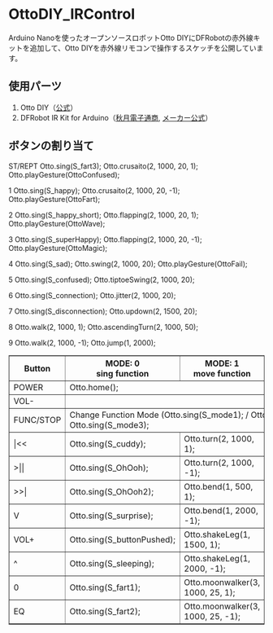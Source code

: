 # OttoDIY_IRControl
Arduino Nanoを使ったオープンソースロボットOtto DIYにDFRobotの赤外線キットを追加して、Otto DIYを赤外線リモコンで操作するスケッチを公開しています。
## 使用パーツ
1. Otto DIY（[公式](https://www.ottodiy.com/)）
2. DFRobot IR Kit for Arduino（[秋月電子通商](http://akizukidenshi.com/catalog/g/gM-07042/), [メーカー公式](https://wiki.dfrobot.com/IR_Kit_SKU_DFR0107_)）
## ボタンの割り当て
<table border="1">
  <tr>
      <th>Button</th>
      <th>MODE: 0<br>sing function</th>
      <th>MODE: 1<br>move function</th>
      <th>MODE: 2<br>playGesture function</th>
  </tr>
  <tr>
      <td>POWER</td>
      <td colspan="3">Otto.home();</td>
  </tr>
  <tr>
      <td>VOL-</td>
      <td colspan="3"></td>
  </tr>
  <tr>
      <td>FUNC/STOP</td>
      <td colspan="3">Change Function Mode (Otto.sing(S_mode1); / Otto.sing(S_mode2); / Otto.sing(S_mode3);</td>
  </tr>
  <tr>
    <td>|<<</td>
    <td>Otto.sing(S_cuddy);</td>
    <td>Otto.turn(2, 1000, 1);</td>
    <td>Otto.playGesture(OttoHappy);</td>
  </tr>  
  <tr>
    <td>>||</td>
    <td>Otto.sing(S_OhOoh);</td>
    <td>Otto.turn(2, 1000, -1);</td>
    <td>Otto.playGesture(OttoSuperHappy);</td>
  </tr>
  <tr>
    <td>>>|</td>
    <td>Otto.sing(S_OhOoh2);</td>
    <td>Otto.bend(1, 500, 1);</td>
    <td>Otto.playGesture(OttoSad);</td>
  </tr>
  <tr>
    <td>V</td>
    <td>Otto.sing(S_surprise);</td>
    <td>Otto.bend(1, 2000, -1);</td>
    <td>Otto.playGesture(OttoVictory);</td>
  </tr>
  <tr>
    <td>VOL+</td>
    <td>Otto.sing(S_buttonPushed);</td>
    <td>Otto.shakeLeg(1, 1500, 1);</td>
    <td>Otto.playGesture(OttoAngry);</td>
  </tr>
  <tr>
    <td>^</td>
    <td>Otto.sing(S_sleeping);</td>
    <td>Otto.shakeLeg(1, 2000, -1);</td>
    <td>Otto.playGesture(OttoSleeping);</td>
  </tr>
  <tr>
    <td>0</td>
    <td>Otto.sing(S_fart1);</td>
    <td>Otto.moonwalker(3, 1000, 25, 1);</td>
    <td>Otto.playGesture(OttoFretful);</td>
  </tr>
  <tr>
    <td>EQ</td>
    <td>Otto.sing(S_fart2);</td>
    <td>Otto.moonwalker(3, 1000, 25, -1);</td>
    <td>Otto.playGesture(OttoLove);</td>
  </tr>
ST/REPT
Otto.sing(S_fart3);
Otto.crusaito(2, 1000, 20, 1);
Otto.playGesture(OttoConfused);

1
Otto.sing(S_happy);
Otto.crusaito(2, 1000, 20, -1);
Otto.playGesture(OttoFart);

2
Otto.sing(S_happy_short);
Otto.flapping(2, 1000, 20, 1);
Otto.playGesture(OttoWave);

3
Otto.sing(S_superHappy);
Otto.flapping(2, 1000, 20, -1);
Otto.playGesture(OttoMagic);

4
Otto.sing(S_sad);
Otto.swing(2, 1000, 20);
Otto.playGesture(OttoFail);

5
Otto.sing(S_confused);
Otto.tiptoeSwing(2, 1000, 20);

6
Otto.sing(S_connection);
Otto.jitter(2, 1000, 20);

7
Otto.sing(S_disconnection);
Otto.updown(2, 1500, 20);

8
Otto.walk(2, 1000, 1);
Otto.ascendingTurn(2, 1000, 50);	

9
Otto.walk(2, 1000, -1);
Otto.jump(1, 2000);

</table>
